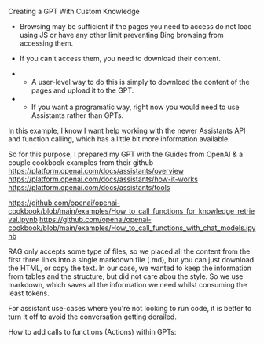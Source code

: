 Creating a GPT With Custom Knowledge

- Browsing may be sufficient if the pages you need to access do not load using JS or have any other limit preventing Bing browsing from accessing them. 

- If you can't access them, you need to download their content. 
- - A user-level way to do this is simply to download the content of the pages and upload it to the GPT. 

- - If you want a programatic way, right now you would need to use Assistants rather than GPTs. 

In this example, I know I want help working with the newer Assistants API and function calling, which has a little bit more information available. 

So for this purpose, I prepared my GPT with the Guides from OpenAI & a couple cookbook examples from their github
https://platform.openai.com/docs/assistants/overview
https://platform.openai.com/docs/assistants/how-it-works
https://platform.openai.com/docs/assistants/tools

https://github.com/openai/openai-cookbook/blob/main/examples/How_to_call_functions_for_knowledge_retrieval.ipynb
https://github.com/openai/openai-cookbook/blob/main/examples/How_to_call_functions_with_chat_models.ipynb


RAG only accepts some type of files, so we placed all the content from the first three links into a single markdown file (.md), but you can just download the HTML, or copy the text. In our case, we wanted to keep the information from tables and the structure, but did not care abou the style. So we use markdown, which saves all the information we need whilst consuming the least tokens. 


For assistant use-cases where you're not looking to run code, it is better to turn it off to avoid the conversation getting derailed. 

How to add calls to functions (Actions) within GPTs: 



